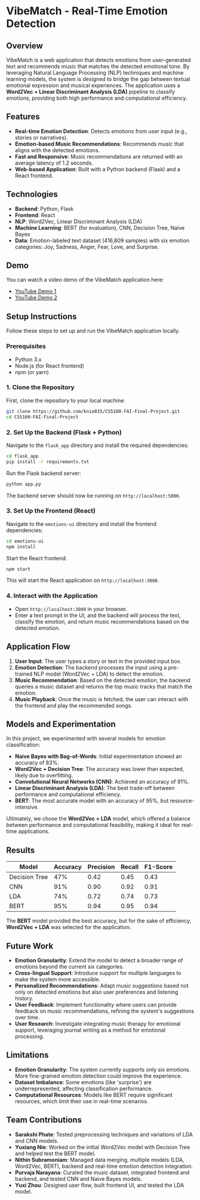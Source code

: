 # VibeMatch - Real-Time Emotion Detection

## Overview
VibeMatch is a web application that detects emotions from user-generated text and recommends music that matches the detected emotional tone. By leveraging Natural Language Processing (NLP) techniques and machine learning models, the system is designed to bridge the gap between textual emotional expression and musical experiences. The application uses a **Word2Vec + Linear Discriminant Analysis (LDA)** pipeline to classify emotions, providing both high performance and computational efficiency.

## Features
- **Real-time Emotion Detection**: Detects emotions from user input (e.g., stories or narratives).
- **Emotion-based Music Recommendations**: Recommends music that aligns with the detected emotions.
- **Fast and Responsive**: Music recommendations are returned with an average latency of 1.2 seconds.
- **Web-based Application**: Built with a Python backend (Flask) and a React frontend.

## Technologies
- **Backend**: Python, Flask
- **Frontend**: React
- **NLP**: Word2Vec, Linear Discriminant Analysis (LDA)
- **Machine Learning**: BERT (for evaluation), CNN, Decision Tree, Naive Bayes
- **Data**: Emotion-labeled text dataset (416,809 samples) with six emotion categories: Joy, Sadness, Anger, Fear, Love, and Surprise.

## Demo
You can watch a video demo of the VibeMatch application here:  
- [YouTube Demo 1](https://www.youtube.com/watch?v=kVTiYsABm4o&t=1s)
- [YouTube Demo 2](https://www.youtube.com/watch?v=0ESAUNm3Ia8)

## Setup Instructions

Follow these steps to set up and run the VibeMatch application locally.

### Prerequisites
- Python 3.x
- Node.js (for React frontend)
- npm (or yarn)

### 1. Clone the Repository
First, clone the repository to your local machine:
```bash
git clone https://github.com/knie815/CS5100-FAI-Final-Project.git
cd CS5100-FAI-Final-Project
```

### 2. Set Up the Backend (Flask + Python)
Navigate to the `flask_app` directory and install the required dependencies:
```bash
cd flask_app
pip install -r requirements.txt
```
Run the Flask backend server:
```bash
python app.py
```
The backend server should now be running on `http://localhost:5000`.

### 3. Set Up the Frontend (React)
Navigate to the `emotions-ui` directory and install the frontend dependencies:
```bash
cd emotions-ui
npm install
```
Start the React frontend:
```bash
npm start
```
This will start the React application on `http://localhost:3000`.

### 4. Interact with the Application
- Open `http://localhost:3000` in your browser.
- Enter a text prompt in the UI, and the backend will process the text, classify the emotion, and return music recommendations based on the detected emotion.

## Application Flow

1. **User Input**: The user types a story or text in the provided input box.
2. **Emotion Detection**: The backend processes the input using a pre-trained NLP model (Word2Vec + LDA) to detect the emotion.
3. **Music Recommendation**: Based on the detected emotion, the backend queries a music dataset and returns the top music tracks that match the emotion.
4. **Music Playback**: Once the music is fetched, the user can interact with the frontend and play the recommended songs.

## Models and Experimentation
In this project, we experimented with several models for emotion classification:
- **Naive Bayes with Bag-of-Words**: Initial experimentation showed an accuracy of 83%.
- **Word2Vec + Decision Tree**: The accuracy was lower than expected, likely due to overfitting.
- **Convolutional Neural Networks (CNN)**: Achieved an accuracy of 91%.
- **Linear Discriminant Analysis (LDA)**: The best trade-off between performance and computational efficiency.
- **BERT**: The most accurate model with an accuracy of 95%, but resource-intensive.

Ultimately, we chose the **Word2Vec + LDA** model, which offered a balance between performance and computational feasibility, making it ideal for real-time applications.

## Results

| Model              | Accuracy | Precision | Recall | F1-Score |
|--------------------|----------|-----------|--------|----------|
| Decision Tree      | 47%      | 0.42      | 0.45   | 0.43     |
| CNN                | 91%      | 0.90      | 0.92   | 0.91     |
| LDA                | 74%      | 0.72      | 0.74   | 0.73     |
| BERT               | 95%      | 0.94      | 0.95   | 0.94     |

The **BERT** model provided the best accuracy, but for the sake of efficiency, **Word2Vec + LDA** was selected for the application.

## Future Work
- **Emotion Granularity**: Extend the model to detect a broader range of emotions beyond the current six categories.
- **Cross-lingual Support**: Introduce support for multiple languages to make the system more accessible.
- **Personalized Recommendations**: Adapt music suggestions based not only on detected emotions but also user preferences and listening history.
- **User Feedback**: Implement functionality where users can provide feedback on music recommendations, refining the system's suggestions over time.
- **User Research**: Investigate integrating music therapy for emotional support, leveraging journal writing as a method for emotional processing.

## Limitations
- **Emotion Granularity**: The system currently supports only six emotions. More fine-grained emotion detection could improve the experience.
- **Dataset Imbalance**: Some emotions (like 'surprise') are underrepresented, affecting classification performance.
- **Computational Resources**: Models like BERT require significant resources, which limit their use in real-time scenarios.

## Team Contributions
- **Sarakshi Phate**: Tested preprocessing techniques and variations of LDA and CNN models.
- **Yuxiang Nie**: Worked on the initial Word2Vec model with Decision Tree and helped test the BERT model.
- **Nithin Subramoniam**: Managed data merging, multiple models (LDA, Word2Vec, BERT), backend and real-time emotion detection integration.
- **Purvaja Narayana**: Curated the music dataset, integrated frontend and backend, and tested CNN and Naive Bayes models.
- **Yuxi Zhou**: Designed user flow, built frontend UI, and tested the LDA model.



